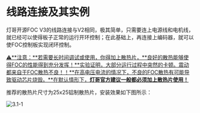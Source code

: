 # 线路连接及其实例

灯哥开源FOC V3的线路连接与V2相同，极其简单，只需要连上电源线和电机线，就已经可以使得板子正常的运行开环控制；在此基础上，再连接上编码器，就可以使FOC控制板实现闭环控制。



<u>⚠️**注意：**若需要长时间调试或使用，你得加上散热片，**良好的散热能够使得FOC的性能得到充分发挥！**实验证明，大部分运行过程中突然的卡顿。震动都来自于FOC散热不良！！**在高电压电流的情况下，不良的FOC散热有可能导致驱动芯片烧毁。**在默认情形下，**灯哥官方建议一般都必须加上散热片使用！**</u>



推荐的散热片尺寸为25x25铝制散热片，安装效果如下图所示：

![3.1-1](../../image/3.1-1.png)


